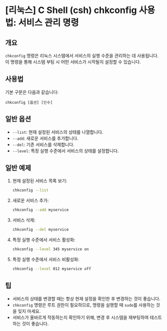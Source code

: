# [리눅스] C Shell (csh) chkconfig 사용법: 서비스 관리 명령

## 개요
`chkconfig` 명령은 리눅스 시스템에서 서비스의 실행 수준을 관리하는 데 사용됩니다. 이 명령을 통해 시스템 부팅 시 어떤 서비스가 시작될지 설정할 수 있습니다.

## 사용법
기본 구문은 다음과 같습니다:
```
chkconfig [옵션] [인수]
```

## 일반 옵션
- `--list`: 현재 설정된 서비스의 상태를 나열합니다.
- `--add`: 새로운 서비스를 추가합니다.
- `--del`: 기존 서비스를 삭제합니다.
- `--level`: 특정 실행 수준에서 서비스의 상태를 설정합니다.

## 일반 예제
1. 현재 설정된 서비스 목록 보기:
   ```bash
   chkconfig --list
   ```

2. 새로운 서비스 추가:
   ```bash
   chkconfig --add myservice
   ```

3. 서비스 삭제:
   ```bash
   chkconfig --del myservice
   ```

4. 특정 실행 수준에서 서비스 활성화:
   ```bash
   chkconfig --level 345 myservice on
   ```

5. 특정 실행 수준에서 서비스 비활성화:
   ```bash
   chkconfig --level 012 myservice off
   ```

## 팁
- 서비스의 상태를 변경할 때는 항상 현재 설정을 확인한 후 변경하는 것이 좋습니다.
- `chkconfig` 명령은 루트 권한이 필요하므로, 명령을 실행할 때 `sudo`를 사용하는 것을 잊지 마세요.
- 서비스가 올바르게 작동하는지 확인하기 위해, 변경 후 시스템을 재부팅하여 테스트하는 것이 좋습니다.